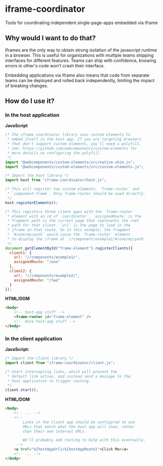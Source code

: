 # iframe-coordinator

Tools for coordinating independent single-page-apps embedded via iframe

## Why would I want to do that?

Iframes are the only way to obtain strong isolation of the javascript runtime in a browser. This is useful for organizations with multiple teams shipping interfaces for different features. Teams can ship with confidence, knowing errors in other's code won't crash their interface.

Embedding applications via iframe also means that code from separate teams can be deployed and rolled back independently, limiting the impact of breaking changes.

## How do I use it?

### In the host application

**JavaScript**

```js
/* The iframe coordinator library uses custom elements to
 * embed itself in the host app. If you are targeting browsers
 * that don't support custom elements, you'll need a polyfill.
 * see: https://github.com/webcomponents/custom-elements for
 * more details on configuring the polyfill
 */
import "@webcomponents/custom-elements/src/native-shim.js";
import "@webcomponents/custom-elements/src/custom-elements.js";

/* Import the host library */
import host from "iframe-coordinator/host.js";

/* This will register two custom elements, `frame-router` and
 * `component-frame`. Only frame-router should be used directly.
 */
host.registerElements();

/* This registers three client apps with the `frame-router`
 * element with an id of `coordinator`. `assignedRoute` is the
 * fragment path in the current page that represents the root
 * path for that client. `url` is the page to load in the
 * iframe on that route. So in this example, the fragment
 * `#/one/my/path` would cause the `frame-router` element
 * to display the iframe at `//component/example1/#/one/my/path`
 */
document.getElementById("frame-element").registerClients({
  client1: {
    url: "//components/example1/",
    assignedRoute: "/one"
  },
  client2: {
    url: "//components/example2/",
    assignedRoute: "/two"
  }
});
```

**HTML/DOM**

```html
<body>
    <!-- host-app stuff -->
    <frame-router id="frame-element" />
    <!-- more host-app stuff -->
</body>
```

### In the client application

**JavaScript:**

```js
/* Import the client library */
import client from "iframe-coordinator/client.js";

/* Start intercepting links, which will prevent the
 * default link action, and instead send a message to the
 * host application to trigger routing.
 */
client.start();
```

**HTML/DOM**

```html
<body>
    <!-- ... -->
    <!--
        Links in the client app should be configured to use
        URLs that match what the host app will show, rather
        than their own internal URLs.

        We'll probably add tooling to help with this eventually.
     -->
    <a href="${hostAppUrl}/${hostAppRoute}">Click Me</a>
    <!-- ... -->
</body>
```
